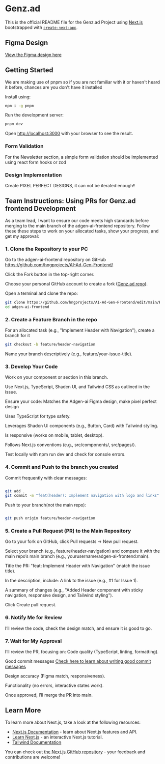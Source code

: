 # Genz.ad

This is the official README file for the Genz.ad Project using [Next.js](https://nextjs.org) bootstrapped with [`create-next-app`](https://nextjs.org/docs/app/api-reference/cli/create-next-app).

## Figma Design
[View the Figma design here](https://www.figma.com/design/WQT88LFkfo65NqDHng2Kyd/New-AI-Ads-Gen?node-id=0-1&p=f&t=2jDnxBFVTgA56yiY-0)

## Getting Started
We are making use of pnpm so if you are not familiar with it or haven't heard it before, chances are you don't have it installed

Install using:
```bash
npm i -g pnpm
```

Run the development server:

```bash
pnpm dev
```

Open [http://localhost:3000](http://localhost:3000) with your browser to see the result.

### Form Validation
For the Newsletter section, a simple form validation should be implemented using react form hooks or zod

### Design Implementation
Create PIXEL PERFECT DESIGNS, it can not be iterated enough!!

## Team Instructions: Using PRs for Genz.ad frontend Development
As a team lead, I want to ensure our code meets high standards before merging to the main branch of the adgen-ai-frontend repository. Follow these these steps to work on your allocated tasks, show your progress, and get my approval:

### 1. Clone the Repository to your PC
Go to the adgen-ai-frontend repository on GitHub https://github.com/hngprojects/AI-Ad-Gen-Frontend/

Click the Fork button in the top-right corner.

Choose your personal GitHub account to create a fork ([Genz.ad repo](https://github.com/hngprojects/AI-Ad-Gen-Frontend/)).

Open a terminal and clone the repo:
```bash
git clone https://github.com/hngprojects/AI-Ad-Gen-Frontend/edit/main/README.md
cd adgen-ai-frontend
```


### 2. Create a Feature Branch in the repo
For an allocated task (e.g., "Implement Header with Navigation"), create a branch for it

```bash
git checkout -b feature/header-navigation
```

Name your branch descriptively (e.g., feature/your-issue-title).

### 3. Develop Your Code
Work on your component or section in this branch.

Use Next.js, TypeScript, Shadcn UI, and Tailwind CSS as outlined in the issue.

Ensure your code:
Matches the Adgen-ai Figma design, make pixel perfect design

Uses TypeScript for type safety.

Leverages Shadcn UI components (e.g., Button, Card) with Tailwind styling.

Is responsive (works on mobile, tablet, desktop).

Follows Next.js conventions (e.g., src/components/, src/pages/).

Test locally with npm run dev and check for console errors.

### 4. Commit and Push to the branch you created
Commit frequently with clear messages:
```bash

git add .
git commit -m "feat(header): Implement navigation with logo and links"
```

Push to your branch(not the main repo):
```bash

git push origin feature/header-navigation
```

### 5. Create a Pull Request (PR) to the Main Repository
Go to your fork on GitHub, click Pull requests → New pull request.

Select your branch (e.g., feature/header-navigation) and compare it with the main repo’s main branch (e.g., yourusername/adgen-ai-frontend:main).

Title the PR: "feat: Implement Header with Navigation" (match the issue title).

In the description, include:
A link to the issue (e.g., #1 for Issue 1).

A summary of changes (e.g., "Added Header component with sticky navigation, responsive design, and Tailwind styling").


Click Create pull request.

### 6. Notify Me for Review
I’ll review the code, check the design match, and ensure it is good to go.


### 7. Wait for My Approval
I’ll review the PR, focusing on:
Code quality (TypeScript, linting, formatting).

Good commit messages [Check here to learn about writing good commit messages](https://www.freecodecamp.org/news/how-to-write-better-git-commit-messages/)

Design accuracy (Figma match, responsiveness).

Functionality (no errors, interactive states work).

Once approved, I’ll merge the PR into main.




## Learn More

To learn more about Next.js, take a look at the following resources:

- [Next.js Documentation](https://nextjs.org/docs) - learn about Next.js features and API.
- [Learn Next.js](https://nextjs.org/learn) - an interactive Next.js tutorial.
- [Tailwind Documentation](https://tailwindcss.com/docs/installation/using-vite)

You can check out [the Next.js GitHub repository](https://github.com/vercel/next.js) - your feedback and contributions are welcome!
